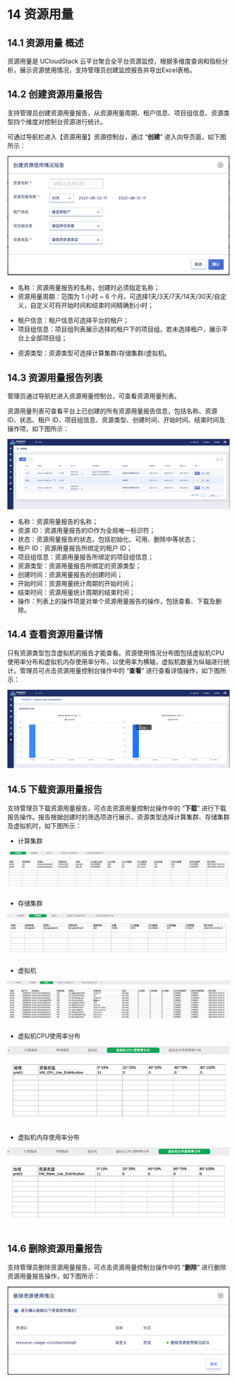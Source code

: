 # 14 资源用量

## 14.1 资源用量 概述

资源用量是 UCloudStack 云平台聚合全平台资源监控，根据多维度查询和指标分析，展示资源使用情况，支持管理员创建监控报告并导出Excel表格。

## 14.2 创建资源用量报告

支持管理员创建资源用量报告，从资源用量周期、租户信息、项目组信息、资源类型四个维度对控制台资源进行统计。

可通过导航栏进入【资源用量】资源控制台，通过 “**创建**” 进入向导页面，如下图所示：

![createRU](../images/adminguide/createRU.png)

* 名称：资源用量报告的名称，创建时必须指定名称；
* 资源用量周期：范围为 1 小时 ~ 6 个月，可选择1天/3天/7天/14天/30天/自定义，自定义可将开始时间和结束时间精确到小时；
- 租户信息：租户信息可选择平台的租户；
- 项目组信息：项目组列表展示选择的租户下的项目组，若未选择租户，展示平台上全部项目组；
* 资源类型：资源类型可选择计算集群/存储集群/虚拟机。

## 14.3 资源用量报告列表

管理员通过导航栏进入资源用量控制台，可查看资源用量列表。

资源用量列表可查看平台上已创建的所有资源用量报告信息，包括名称、资源 ID、状态、租户 ID、项目组信息、资源类型、创建时间、开始时间、结束时间及操作项，如下图所示：

![RUlist](../images/adminguide/RUlist.png)

- 名称：资源用量报告的名称；
- 资源 ID：资源用量报告的ID作为全局唯一标识符；
- 状态：资源用量报告的状态，包括初始化、可用、删除中等状态；
- 租户 ID：资源用量报告所绑定的租户 ID；
- 项目组信息：资源用量报告所绑定的项目组信息；
- 资源类型：资源用量报告所绑定的资源类型；
- 创建时间：资源用量报告的创建时间；
- 开始时间：资源用量统计周期的开始时间；
- 结束时间：资源用量统计周期的结束时间；
- 操作：列表上的操作项是对单个资源用量报告的操作，包括查看、下载及删除。

## 14.4 查看资源用量详情

只有资源类型包含虚拟机的报告才能查看。资源使用情况分布图包括虚拟机CPU使用率分布和虚拟机内存使用率分布，以使用率为横轴，虚拟机数量为纵轴进行统计。管理员可点击资源用量控制台操作中的 “**查看**” 进行查看详情操作，如下图所示：

![RUdetails](../images/adminguide/RUdetails.png)

## 14.5 下载资源用量报告

支持管理员下载资源用量报告，可点击资源用量控制台操作中的 “**下载**” 进行下载报告操作。报告根据创建时的筛选项进行展示，资源类型选择计算集群、存储集群及虚拟机时，如下图所示：

* 计算集群

![RUcomputercluster](../images/adminguide/RUcomputercluster.png)

* 存储集群

![RUstoragecluster](../images/adminguide/RUstoragecluster.png)

* 虚拟机

![RUvm](../images/adminguide/RUvm.png)

* 虚拟机CPU使用率分布

![RUcpu](../images/adminguide/RUcpu.png)

* 虚拟机内存使用率分布

![RUmem](../images/adminguide/RUmem.png)

## 14.6 删除资源用量报告

支持管理员删除资源用量报告，可点击资源用量控制台操作中的 “**删除**” 进行删除资源用量报告操作，如下图所示：

![RUrm](../images/adminguide/RUrm.png)

